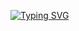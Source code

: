 [![Typing SVG](https://readme-typing-svg.demolab.com?font=Fira+Code&duration=2000&pause=1000&width=435&lines=Hi...;Welcome+to+My+GitHub+Profile;I+am+a+Junior+Java+Web+Developer;heh)](https://git.io/typing-svg)

# 
